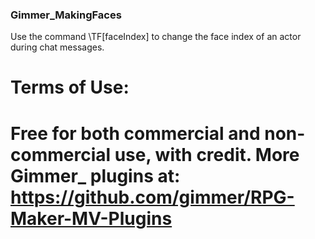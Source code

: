 ### Gimmer_MakingFaces

Use the command \TF[faceIndex] to change the face index of an actor during chat messages.

Terms of Use:
=======================================================================
Free for both commercial and non-commercial use, with credit.
More Gimmer_ plugins at: https://github.com/gimmer/RPG-Maker-MV-Plugins
=======================================================================